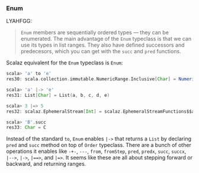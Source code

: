 
### Enum

LYAHFGG:

> `Enum` members are sequentially ordered types — they can be enumerated. The main advantage of the `Enum` typeclass is that we can use its types in list ranges. They also have defined successors and predecesors, which you can get with the `succ` and `pred` functions.

Scalaz equivalent for the `Enum` typeclass is `Enum`:

```scala
scala> 'a' to 'e'
res30: scala.collection.immutable.NumericRange.Inclusive[Char] = NumericRange(a, b, c, d, e)

scala> 'a' |-> 'e'
res31: List[Char] = List(a, b, c, d, e)

scala> 3 |=> 5
res32: scalaz.EphemeralStream[Int] = scalaz.EphemeralStreamFunctions$$anon$4@6a61c7b6

scala> 'B'.succ
res33: Char = C
```

Instead of the standard `to`, `Enum` enables `|->` that returns a `List` by declaring `pred` and `succ` method on top of `Order` typeclass. There are a bunch of other operations it enables like `-+-`, `---`, `from`, `fromStep`, `pred`, `predx`, `succ`, `succx`, `|-->`, `|->`, `|==>`, and `|=>`. It seems like these are all about stepping forward or backward, and returning ranges.
